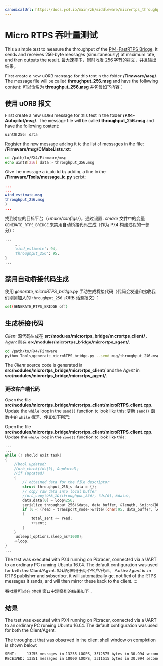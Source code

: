 ```yaml
---
canonicalUrl: https://docs.px4.io/main/zh/middleware/micrortps_throughput_test
---
```


# Micro RTPS 吞吐量测试

This a simple test to measure the throughput of the [PX4-FastRTPS Bridge](../middleware/micrortps.md). It sends and receives 256-byte messages (simultaneously) at maximum rate, and then outputs the result. 最大速率下，同时收发 256 字节的报文，并且输出结果。

First create a new uORB message for this test in the folder **/Firmware/msg/**. The message file will be called **throughput_256.msg** and have the following content: 可以命名为 **throughput_256.msg** 并包含如下内容：

## 使用 uORB 报文

First create a new uORB message for this test in the folder **/PX4-Autopilot/msg/**. The message file will be called **throughput_256.msg** and have the following content:

```
uint8[256] data
```

Register the new message adding it to the list of messages in the file: **/Firmware/msg/CMakeLists.txt**:

```sh
cd /path/to/PX4/Firmware/msg
echo uint8[256] data > throughput_256.msg
```

Give the message a topic id by adding a line in the **/Firmware/Tools/message_id.py** script:

```cmake
...
...
wind_estimate.msg
throughput_256.msg
)
...
```

找到对应的目标平台（*cmake/configs/*），通过设置 *.cmake* 文件中的变量 `GENERATE_RTPS_BRIDGE` 来禁用自动桥接代码生成（作为 PX4 构建进程的一部分）：

```python
...
    ...
    'wind_estimate': 94,
    'throughput_256': 95,
}
...
```

## 禁用自动桥接代码生成

使用 *generate_microRTPS_bridge.py* 手动生成桥接代码（代码会发送和接收我们刚刚加入的 `throughput_256` uORB 话题报文）：

```sh
set(GENERATE_RTPS_BRIDGE off)
```


## 生成桥接代码

*Client* 源代码生成在 **src/modules/micrortps_bridge/micrortps_client/**，*Agent* 则在 **src/modules/micrortps_bridge/micrortps_agent/**。

```sh
cd /path/to/PX4/Firmware
python Tools/generate_microRTPS_bridge.py --send msg/throughput_256.msg --receive msg/throughput_256.msg
```

The *Client* source code is generated in **src/modules/micrortps_bridge/micrortps_client/** and the *Agent* in **src/modules/micrortps_bridge/micrortps_agent/**.

### 更改客户端代码

Open the file **src/modules/micrortps_bridge/micrortps_client/microRTPS_client.cpp**. Update the `while` loop in the `send()` function to look like this: 更新 `send()` 函数中的 `while` 循环，使其如下所示:

Open the file **src/modules/micrortps_bridge/micrortps_client/microRTPS_client.cpp**. Update the `while` loop in the `send()` function to look like this:

```cpp
...
...
while (!_should_exit_task)
{
    //bool updated;
    //orb_check(fds[0], &updated);
    //if (updated)
    {
        // obtained data for the file descriptor
        struct throughput_256_s data = {};
        // copy raw data into local buffer
        //orb_copy(ORB_ID(throughput_256), fds[0], &data);
        data.data[0] = loop%256;
        serialize_throughput_256(&data, data_buffer, &length, &microCDRWriter);
        if (0 < (read = transport_node->write((char)95, data_buffer, length)))
        {
            total_sent += read;
            ++sent;
        }
    }
     usleep(_options.sleep_ms*1000);
    ++loop;
}
...
```

The test was executed with PX4 running on Pixracer, connected via a UART to an ordinary PC running Ubuntu 16.04. The default configuration was used for both the Client/Agent. 默认配置用于两个客户/代理。 As the *Agent* is an RTPS publisher and subscriber, it will automatically get notified of the RTPS messages it sends, and will then mirror these back to the client.
:::

吞吐量可以在 shell 窗口中观察到的结果如下：


## 结果

The test was executed with PX4 running on Pixracer, connected via a UART to an ordinary PC running Ubuntu 16.04. The default configuration was used for both the Client/Agent.

The throughput that was observed in the client shell window on completion is shown below:

```sh
SENT:     13255 messages in 13255 LOOPS, 3512575 bytes in 30.994 seconds - 113.33KB/s
RECEIVED: 13251 messages in 10000 LOOPS, 3511515 bytes in 30.994 seconds - 113.30KB/s
```
